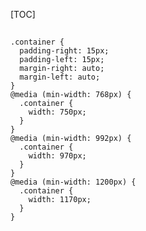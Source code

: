 [TOC]
## 
    .container {
      padding-right: 15px;
      padding-left: 15px;
      margin-right: auto;
      margin-left: auto;
    }
    @media (min-width: 768px) {
      .container {
        width: 750px;
      }
    }
    @media (min-width: 992px) {
      .container {
        width: 970px;
      }
    }
    @media (min-width: 1200px) {
      .container {
        width: 1170px;
      }
    }
